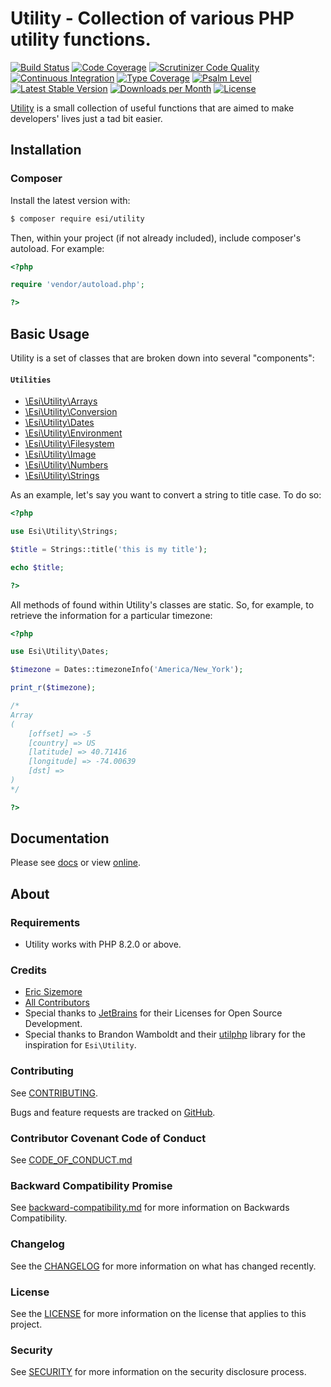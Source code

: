 # Utility - Collection of various PHP utility functions.
[![Build Status](https://scrutinizer-ci.com/g/ericsizemore/utility/badges/build.png?b=master)](https://scrutinizer-ci.com/g/ericsizemore/utility/build-status/master)
[![Code Coverage](https://scrutinizer-ci.com/g/ericsizemore/utility/badges/coverage.png?b=master)](https://scrutinizer-ci.com/g/ericsizemore/utility/?branch=master)
[![Scrutinizer Code Quality](https://scrutinizer-ci.com/g/ericsizemore/utility/badges/quality-score.png?b=master)](https://scrutinizer-ci.com/g/ericsizemore/utility/?branch=master)
[![Continuous Integration](https://github.com/ericsizemore/utility/actions/workflows/continuous-integration.yml/badge.svg)](https://github.com/ericsizemore/utility/actions/workflows/continuous-integration.yml)
[![Type Coverage](https://shepherd.dev/github/ericsizemore/utility/coverage.svg)](https://shepherd.dev/github/ericsizemore/utility)
[![Psalm Level](https://shepherd.dev/github/ericsizemore/utility/level.svg)](https://shepherd.dev/github/ericsizemore/utility)
[![Latest Stable Version](https://img.shields.io/packagist/v/esi/utility.svg)](https://packagist.org/packages/esi/utility)
[![Downloads per Month](https://img.shields.io/packagist/dm/esi/utility.svg)](https://packagist.org/packages/esi/utility)
[![License](https://img.shields.io/packagist/l/esi/utility.svg)](https://packagist.org/packages/esi/utility)


[Utility](http://github.com/ericsizemore/utility/) is a small collection of useful functions that are aimed to make developers' lives just a tad bit easier.

## Installation

### Composer

Install the latest version with:

```bash
$ composer require esi/utility
```

Then, within your project (if not already included), include composer's autoload. For example:

```php
<?php

require 'vendor/autoload.php';

?>
```

## Basic Usage

Utility is a set of classes that are broken down into several "components":

#### `Utilities`

* [\Esi\Utility\Arrays](arrays.md)
* [\Esi\Utility\Conversion](conversion.md)
* [\Esi\Utility\Dates](dates.md)
* [\Esi\Utility\Environment](environment.md)
* [\Esi\Utility\Filesystem](filesystem.md)
* [\Esi\Utility\Image](image.md)
* [\Esi\Utility\Numbers](numbers.md)
* [\Esi\Utility\Strings](strings.md)

As an example, let's say you want to convert a string to title case. To do so:
```php
<?php

use Esi\Utility\Strings;

$title = Strings::title('this is my title');

echo $title;

?>
```

All methods of found within Utility's classes are static. So, for example, to retrieve the information for a particular timezone:

```php
<?php

use Esi\Utility\Dates;

$timezone = Dates::timezoneInfo('America/New_York');

print_r($timezone);

/*
Array
(
    [offset] => -5
    [country] => US
    [latitude] => 40.71416
    [longitude] => -74.00639
    [dst] => 
)
*/

?>
```

## Documentation
Please see [docs](https://github.com/ericsizemore/utility/docs) or view [online](https://www.secondversion.com/utility/).

## About

### Requirements

- Utility works with PHP 8.2.0 or above.

### Credits

- [Eric Sizemore](https://github.com/ericsizemore)
- [All Contributors](https://github.com/ericsizemore/utility/contributors)
- Special thanks to [JetBrains](https://www.jetbrains.com/?from=esi-utility) for their Licenses for Open Source Development.
- Special thanks to Brandon Wamboldt and their [utilphp](https://brandonwamboldt.github.io/utilphp/) library for the inspiration for `Esi\Utility`.

### Contributing

See [CONTRIBUTING](contributing.md).

Bugs and feature requests are tracked on [GitHub](https://github.com/ericsizemore/utility/issues).

### Contributor Covenant Code of Conduct

See [CODE_OF_CONDUCT.md](code-of-conduct.md)

### Backward Compatibility Promise

See [backward-compatibility.md](backward-compatibility.md) for more information on Backwards Compatibility.

### Changelog

See the [CHANGELOG](https://github.com/ericsizemore/utility/blob/master/CHANGELOG.md) for more information on what has changed recently.

### License

See the [LICENSE](license.md) for more information on the license that applies to this project.

### Security

See [SECURITY](security.md) for more information on the security disclosure process.
